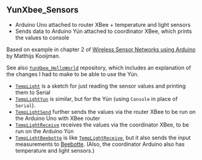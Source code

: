 ## YunXbee_Sensors

- Arduino Uno attached to router XBee + temperature and light sensors
- Sends data to Arduino Y&uacute;n attached to coordinator XBee, which
  prints the values to console
  
Based on example in chapter 2 of 
[Wireless Sensor Networks using Arduino](https://www.packtpub.com/packtlib/book/Hardware%20&%20Creative/9781784395582)
by Matthijs Kooijman.

See also
[`YunXbee_HelloWorld`](https://github.com/karlduino/YunXbee_HelloWorld)
repository, which includes an explanation of the changes I had to make
to be able to use the Y&uacute;n.

- [`TempLight`](TempLight) is a sketch for just reading the sensor
  values and printing them to Serial
- [`TempLightYun`](TempLightYun) is similar, but for the Y&uacute;n
  (using `Console` in place of `Serial`).
- [`TempLightSend`](TempLightSend) further sends the values via the
  router XBee to be run on the Arduino Uno with XBee router
- [`TempLightReceive`](TempLightReceive) receives the values via the
  coordinator XBee, to be run on the Arduino Y&uacute;n
- [`TempLightBeebotte`](TempLightBeebotte) is like
  [`TempLightReceive`](TempLightReceive), but it also sends the input
  measurements to [Beebotte](http://beebotte.com). (Also, the coordinator
  Arduino also has temperature and light sensors.)
